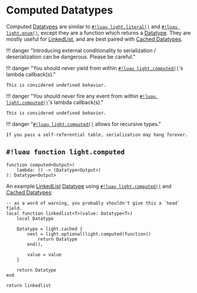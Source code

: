 # Computed Datatypes

Computed [Datatypes](../index.md) are similar to [`#!luau light.literal()`](./literal.md) and
[`#!luau light.enum()`](./enums.md), except they are a function which returns a [Datatype](../index.md). They are mostly
useful for <a href="https://en.wikipedia.org/wiki/Linked_list" target="_blank">LinkedList</a>, and are best paired with
[Cached Datatypes](./cached.md).

!!! danger "Introducing external conditionality to serialization / deserialization can be dangerous. Please be careful."

!!! danger "You should never yield from within [`#!luau light.computed()`](./computed.md)'s lambda callback(s)."

    This is considered undefined behavior.

!!! danger "You should never fire any event from within [`#!luau light.computed()`](./computed.md)'s lambda callback(s)."

    This is considered undefined behavior.

!!! danger "[`#!luau light.computed()`](./computed.md) allows for recursive types."

    If you pass a self-referential table, serialization may hang forever.

## `#!luau function light.computed`

```luau title='<!-- client --> <!-- server --> <!-- shared --> <!-- experimental --> <!-- sync -->'
function computed<Output>(
    lambda: () -> (Datatype<Output>)
): Datatype<Output>
```

An example <a href="https://en.wikipedia.org/wiki/Linked_list" target="_blank">LinkedList</a> [Datatype](../index.md)
using [`#!luau light.computed()`](./computed.md) and [Cached Datatypes](./cached.md):

```luau title="linked_list.luau"
-- as a word of warning, you probably shouldn't give this a `head` field.
local function linkedlist<T>(value: Datatype<T>)
    local Datatype

    Datatype = light.cached {
        next = light.optional(light.computed(function()
            return Datatype
        end)),
        
        value = value
    }
 
    return Datatype
end

return linkedlist
```
